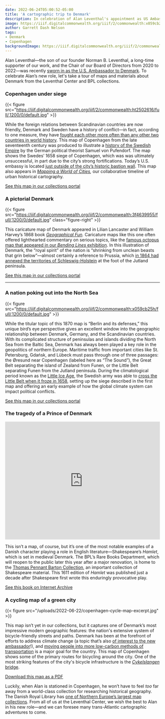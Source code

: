 ```yaml
---
date: 2022-06-24T05:00:52-05:00
title: 'A cartographic trip to Denmark'
description: In celebration of Alan Leventhal's appointment as US Ambassador to Denmark, we take a look at some Danish connections in our collections
image: https://iiif.digitalcommonwealth.org/iiif/2/commonwealth:x059cb25h/512,424,6080,2811/,1200/0/default.jpg
author: Garrett Dash Nelson
tags:
- Denmark
- Copenhagen
backgroundImage: https://iiif.digitalcommonwealth.org/iiif/2/commonwealth:x059cb25h/512,424,6080,2811/,1200/0/default.jpg
---
```


Alan Leventhal—the son of our founder Norman B. Leventhal, a long-time supporter of our work, and the Chair of our Board of Directors from 2020 to 2022—was recently [sworn in as the U.S. Ambassador to Denmark](https://www.majorityleader.gov/content/hoyer-statement-senate-confirmation-alan-leventhal-ambassador-denmark). To celebrate Alan’s new role, let's take a tour of maps and materials about Denmark from the Leventhal Center and BPL collections. 

### Copenhagen under siege

{{< figure src="https://iiif.digitalcommonwealth.org/iiif/2/commonwealth:ht2502616/full/,1200/0/default.jpg" >}}

While the foreign relations between Scandinavian countries are now friendly, Denmark and Sweden have a history of conflict—in fact, according to one measure, they have [fought each other more often than any other two countries in world history](https://twitter.com/denmarkinusa/status/889923203560120321?lang=en). This map of Copenhagen from the late seventeenth century was produced to illustrate a [history of the Swedish Empire](https://collections.leventhalmap.org/search?utf8=%E2%9C%93&q=%22De+rebus+a+Carolo+Gustavo+Sueciae%22) by the German political theorist Samuel von Pufendorf. The map shows the Swedes’ 1658 siege of Copenhagen, which was was ultimately unsuccessful, in part due to the city’s strong fortifications. Today’s U.S. embassy is located [just outside of the city’s historic bastion wall](https://elisharesearch.com/2020/09/25/the-old-fortifications-of-copenhagen-and-how-it-shaped-the-city-today/). This map also appears in _[Mapping a World of Cities](https://www.leventhalmap.org/projects/mapping-a-world-of-cities/),_ our collaborative timeline of urban historical cartography.

<a href="https://collections.leventhalmap.org/search/commonwealth:ht250260x" class="btn btn-primary-outline">See this map in our collections portal</a>

### A pictorial Denmark

{{< figure src="https://iiif.digitalcommonwealth.org/iiif/2/commonwealth:3f4639955/full/,1200/0/default.jpg" class="figure-right" >}}

This caricature map of Denmark appeared in Lilian Lancaster and William Harvey’s 1868 book _[Geographical Fun](https://collections.leventhalmap.org/search?f%5Bname_facet_ssim%5D%5B%5D=Lancaster%2C+Elizabeth+Lilian%2C+1852-1939)._ Caricature maps like this one often offered lighthearted commentary on serious topics, like the [famous octopus map that appeared in our _Bending Lines_ exhibition](https://www.leventhalmap.org/digital-exhibitions/bending-lines/why-persuade/1.5.1/). In this illustration of Denmark, the “royal spirit” of the nation is “shrinking from unclean beasts that grin below”—almost certainly a reference to Prussia, which [in 1864 had annexed the territories of Schleswig-Holstein](https://en.wikipedia.org/wiki/Second_Schleswig_War) at the foot of the Jutland peninsula. 

<a href="https://collections.leventhalmap.org/search/commonwealth:3f463994w" class="btn btn-primary-outline">See this map in our collections portal</a>

---

### A nation poking out into the North Sea

{{< figure src="https://iiif.digitalcommonwealth.org/iiif/2/commonwealth:x059cb25h/full/,1200/0/default.jpg" >}}

While the titular topic of this 1870 map is “Berlin and its defenses,” this unique bird’s eye perspective gives an excellent window into the geographic relationship between Denmark, Germany, and the Scandinavian countries. With its complicated structure of peninsulas and islands dividing the North Sea from the Baltic Sea, Denmark has always been played a key role in the geopolitics of northern Europe. Maritime traffic from important cities like St. Petersburg, Gdańsk, and Lübeck must pass through one of three passages: the Øresund near Copenhagen (labeled here as “The Sound”), the Great Belt separating the island of Zealand from Funen, or the Little Belt separating Funen from the Jutland peninsula. During the climatological period known as the [Little Ice Age](https://en.wikipedia.org/wiki/Little_Ice_Age), the Swedish army was able to [cross the Little Belt when it froze in 1658](https://www.jstor.org/stable/26219050?seq=1), setting up the siege described in the first map and offering an early example of how the global climate system can impact political conflicts.

<a href="https://collections.leventhalmap.org/search/commonwealth:x059cb247" class="btn btn-primary-outline">See this map in our collections portal</a>


### The tragedy of a Prince of Denmark

<iframe src="https://archive.org/embed/tragedyofhamletp00shak_6/page/n1/mode/2up" width="100%" height="384" frameborder="0" webkitallowfullscreen="true" mozallowfullscreen="true" allowfullscreen></iframe>

This isn’t a map, of course, but it’s one of the most notable examples of a Danish character playing a role in English literature—Shakespeare’s _Hamlet_, which is set in medieval Denmark. The BPL’s Rare Books Department, which will reopen to the public later this year after a major renovation, is home to the [Thomas Pennant Barton Collection](https://archive.org/details/bplsctpbs), an important collection of Shakespeare material. This 1611 edition of _Hamlet_ was published just a decade after Shakespeare first wrote this enduringly provocative play.

<a href="https://archive.org/details/tragedyofhamletp00shak_6" class="btn btn-primary-outline">See this book on Internet Archive</a>


### A cycling map of a green city

{{< figure src="/uploads/2022-06-22/copenhagen-cycle-map-excerpt.jpg" >}}

This map isn’t yet in our collections, but it captures one of Denmark’s most impressive modern geographic features: the nation's extensive system of bicycle-friendly streets and paths. Denmark has been at the forefront of efforts to address climate change (a topic that’s also [of interest to the new ambassador](https://commonwealthmagazine.org/environment/all-hands-on-deck-to-address-climate-crisis/)!), and [moving people into more low-carbon methods of transportation](https://use.metropolis.org/case-studies/cycling-in-copenhagen) is a major goal for the country. This map of Copenhagen shows some of the primary routes for bicycling around the city. One of the most striking features of the city's bicycle infrastructure is the [_Cykelslangen_ bridge](https://dac.dk/en/knowledgebase/architecture/cykelslangen-2/). 

<a href="https://kk.sites.itera.dk/apps/kk_pub2/pdf/1537_YKrGCQhXLR.pdf" class="btn btn-primary-outline">Download this map as a PDF</a>


Luckily, when Alan is stationed in Copenhagen, he won’t have to feel _too_ far away from a world-class collection for researching historical geography. The Danish Royal Library has [one of Northern Europe’s largest map collections](https://www.kb.dk/en/find-materials/collections/map-collection). From all of us at the Leventhal Center, we wish the best to Alan in his new role—and we can foresee many trans-Atlantic cartographic adventures to come.